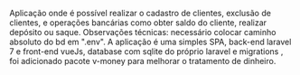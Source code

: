 Aplicação onde é possível realizar o cadastro de clientes, exclusão de clientes, e operações bancárias como obter saldo do cliente, realizar depósito ou saque. Observações técnicas: necessário colocar caminho absoluto do bd em ".env". A aplicação é uma simples SPA, back-end laravel 7 e front-end vueJs, database com sqlite do próprio laravel e migrations , foi adicionado pacote v-money para melhorar o tratamento de dinheiro. 
